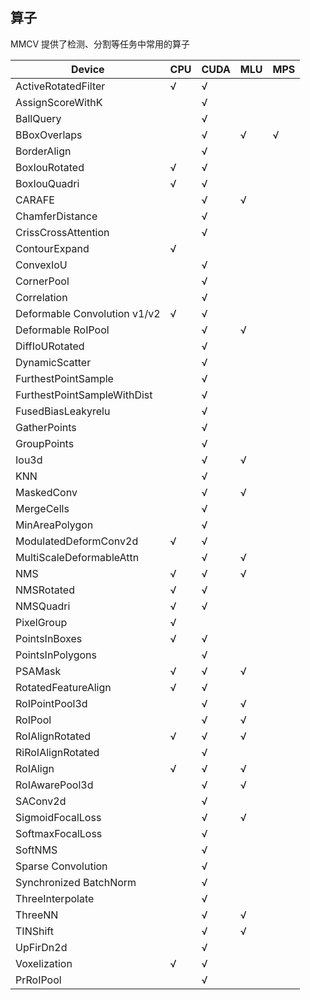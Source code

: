 ## 算子

MMCV 提供了检测、分割等任务中常用的算子

| Device                       | CPU | CUDA | MLU | MPS |
| ---------------------------- | --- | ---- | --- | --- |
| ActiveRotatedFilter          | √   | √    |     |     |
| AssignScoreWithK             |     | √    |     |     |
| BallQuery                    |     | √    |     |     |
| BBoxOverlaps                 |     | √    | √   | √   |
| BorderAlign                  |     | √    |     |     |
| BoxIouRotated                | √   | √    |     |     |
| BoxIouQuadri                 | √   | √    |     |     |
| CARAFE                       |     | √    | √   |     |
| ChamferDistance              |     | √    |     |     |
| CrissCrossAttention          |     | √    |     |     |
| ContourExpand                | √   |      |     |     |
| ConvexIoU                    |     | √    |     |     |
| CornerPool                   |     | √    |     |     |
| Correlation                  |     | √    |     |     |
| Deformable Convolution v1/v2 | √   | √    |     |     |
| Deformable RoIPool           |     | √    | √   |     |
| DiffIoURotated               |     | √    |     |     |
| DynamicScatter               |     | √    |     |     |
| FurthestPointSample          |     | √    |     |     |
| FurthestPointSampleWithDist  |     | √    |     |     |
| FusedBiasLeakyrelu           |     | √    |     |     |
| GatherPoints                 |     | √    |     |     |
| GroupPoints                  |     | √    |     |     |
| Iou3d                        |     | √    | √   |     |
| KNN                          |     | √    |     |     |
| MaskedConv                   |     | √    | √   |     |
| MergeCells                   |     | √    |     |     |
| MinAreaPolygon               |     | √    |     |     |
| ModulatedDeformConv2d        | √   | √    |     |     |
| MultiScaleDeformableAttn     |     | √    | √   |     |
| NMS                          | √   | √    | √   |     |
| NMSRotated                   | √   | √    |     |     |
| NMSQuadri                    | √   | √    |     |     |
| PixelGroup                   | √   |      |     |     |
| PointsInBoxes                | √   | √    |     |     |
| PointsInPolygons             |     | √    |     |     |
| PSAMask                      | √   | √    | √   |     |
| RotatedFeatureAlign          | √   | √    |     |     |
| RoIPointPool3d               |     | √    | √   |     |
| RoIPool                      |     | √    | √   |     |
| RoIAlignRotated              | √   | √    | √   |     |
| RiRoIAlignRotated            |     | √    |     |     |
| RoIAlign                     | √   | √    | √   |     |
| RoIAwarePool3d               |     | √    | √   |     |
| SAConv2d                     |     | √    |     |     |
| SigmoidFocalLoss             |     | √    | √   |     |
| SoftmaxFocalLoss             |     | √    |     |     |
| SoftNMS                      |     | √    |     |     |
| Sparse Convolution           |     | √    |     |     |
| Synchronized BatchNorm       |     | √    |     |     |
| ThreeInterpolate             |     | √    |     |     |
| ThreeNN                      |     | √    | √   |     |
| TINShift                     |     | √    | √   |     |
| UpFirDn2d                    |     | √    |     |     |
| Voxelization                 | √   | √    |     |     |
| PrRoIPool                    |     | √    |     |     |
